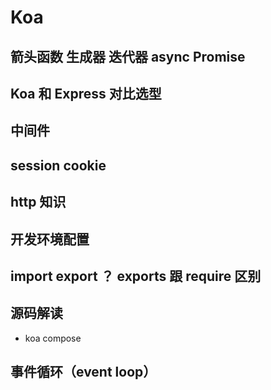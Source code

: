 # Koa

## 箭头函数 生成器 迭代器 async Promise

## Koa 和 Express 对比选型

## 中间件

## session cookie

## http 知识

## 开发环境配置

## import export ？ exports 跟 require 区别

## 源码解读

- koa compose

## 事件循环（event loop）

